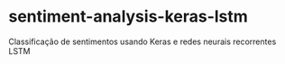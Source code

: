 # sentiment-analysis-keras-lstm
Classificação de sentimentos usando Keras e redes neurais recorrentes LSTM
